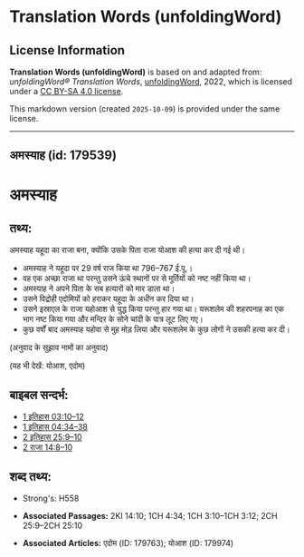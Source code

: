 # Translation Words (unfoldingWord)

## License Information

**Translation Words (unfoldingWord)** is based on and adapted from: _unfoldingWord® Translation Words_, [unfoldingWord](https://unfoldingword.org/utw), 2022, which is licensed under a [CC BY-SA 4.0 license](https://creativecommons.org/licenses/by-sa/4.0/legalcode.en).

This markdown version (created `2025-10-09`) is provided under the same license.



--------------------------------

## अमस्याह (id: 179539)

अमस्याह
=======

तथ्य:
-----

अमस्याह यहूदा का राजा बना, क्योंकि उसके पिता राजा योआश की हत्या कर दी गई थी।

* अमस्याह ने यहूदा पर 29 वर्ष राज किया था 796–767 ई.पू.।
* वह एक अच्छा राजा था परन्तु उसने ऊंचे स्थानों पर से मूर्तियों को नष्ट नहीं किया था।
* अमस्याह ने अपने पिता के सब हत्यारों को मार डाला था।
* उसने विद्रोही एदोमियों को हराकर यहूदा के अधीन कर दिया था।
* उसने इस्राएल के राजा यहोआश से युद्ध किया परन्तु हार गया था। यरूशलेम की शहरपनाह का एक भाग नष्ट किया गया और मन्दिर के सोने चांदी के पात्र लूट लिए गए।
* कुछ वर्षों बाद अमस्याह यहोवा से मुह मोड़ लिया और यरूशलेम के कुछ लोगों ने उसकी हत्या कर दी।

(अनुवाद के सुझाव नामों का अनुवाद)

(यह भी देखें: योआश, एदोम)

बाइबल सन्दर्भ:
--------------

* [1 इतिहास 03:10–12](https://ref.ly/1Chr0:0)
* [1 इतिहास 04:34–38](https://ref.ly/1Chr0:0)
* [2 इतिहास 25:9–10](https://ref.ly/2Chr0:0)
* [2 राजा 14:8–10](https://ref.ly/2Kgs0:0)

शब्द तथ्य:
----------

* Strong's: H558

* **Associated Passages:** 2KI 14:10; 1CH 4:34; 1CH 3:10–1CH 3:12; 2CH 25:9–2CH 25:10
* **Associated Articles:** एदोम (ID: 179763); योआश (ID: 179974)

